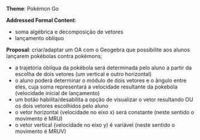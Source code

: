 **Theme**: Pokémon Go

**Addressed Formal Content**: 
* soma algébrica e decomposição de vetores
* lançamento oblíquo

**Proposal**: criar/adaptar um OA com o Geogebra que possibilite aos alunos lançarem pokébolas contra pokémons;

* a trajetória oblíqua da pokébola será determinada pelo aluno a partir da escolha de dois vetores (um vertical e outro horizontal)
* o aluno poderá determinar o módulo de dois vetores e o ângulo entre eles, cuja soma representará a velocidade resultante da pokebóla (velocidade inicial de lançamento)
* um botão habilita/desabilita a opção de visualizar o vetor resultando OU os dois vetores escolhidos pelo aluno
* o vetor horizontal (velocidade no eixo x) será constante (neste sentido o movimento é MRU)
* o vetor vertical (velocidade no eixo y) é variável (neste sentido o movimento é MRUV)
